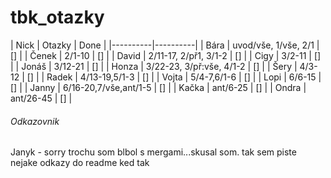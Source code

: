  # tbk_otazky

| Nick | Otazky | Done |
|----------|----------|
| Bára | uvod/vše, 1/vše, 2/1 | [] |
| Čenek | 2/1-10 | [] |
| David | 2/11-17, 2/př1, 3/1-2 | [] |
| Cigy | 3/2-11 | [] |
| Jonáš | 3/12-21 | [] |
| Honza | 3/22-23, 3/př:vše, 4/1-2 | [] |
| Šery | 4/3-12 | [] |
| Radek | 4/13-19,5/1-3 | [] |
| Vojta | 5/4-7,6/1-6 | [] |
| Lopi | 6/6-15 | [] |
| Janny | 6/16-20,7/vše,ant/1-5 | [] |
| Kačka | ant/6-25 | [] |
| Ondra | ant/26-45 | [] |


###### Odkazovnik
Janyk - sorry trochu som blbol s mergami...skusal som. tak sem piste nejake odkazy do readme ked tak
